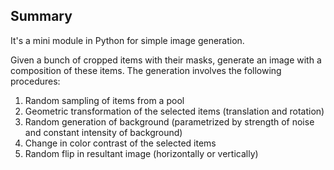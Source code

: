 ## Summary
It's a mini module in Python for simple image generation.

Given a bunch of cropped items with their masks, generate an image with a composition of these items. The generation involves the following procedures:  
1. Random sampling of items from a pool
2. Geometric transformation of the selected items (translation and rotation)
3. Random generation of background (parametrized by strength of noise and constant intensity of background)
4. Change in color contrast of the selected items
5. Random flip in resultant image (horizontally or vertically)


